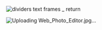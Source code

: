 

![dividers   text frames _ return](https://github.com/user-attachments/assets/73ef2d69-07a8-4c78-986d-bf11dea42f51)






![Uploading Web_Photo_Editor.jpg…]()
